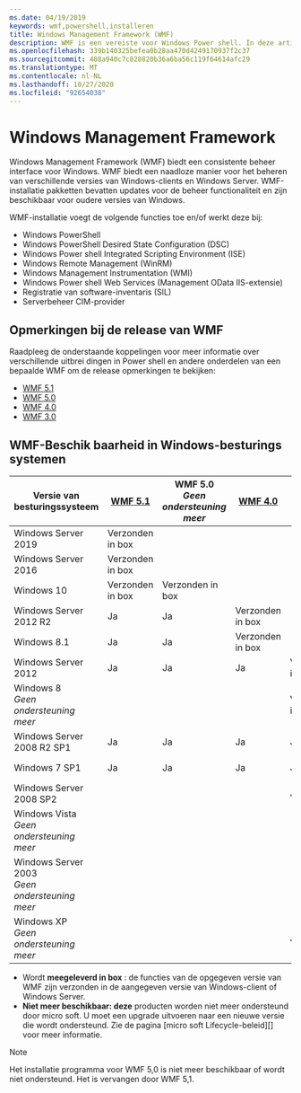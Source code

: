 ```yaml
---
ms.date: 04/19/2019
keywords: wmf,powershell,installeren
title: Windows Management Framework (WMF)
description: WMF is een vereiste voor Windows Power shell. In deze artikelen wordt de geschiedenis van WMF-versies weer gegeven en vindt u informatie over het zoeken en installeren van WMF.
ms.openlocfilehash: 339b140325befea0b28aa470d4249170937f2c37
ms.sourcegitcommit: 488a940c7c828820b36a6ba56c119f64614afc29
ms.translationtype: MT
ms.contentlocale: nl-NL
ms.lasthandoff: 10/27/2020
ms.locfileid: "92654038"
---
```

# <a name="windows-management-framework"></a>Windows Management Framework

Windows Management Framework (WMF) biedt een consistente beheer interface voor Windows. WMF biedt een naadloze manier voor het beheren van verschillende versies van Windows-clients en Windows Server. WMF-installatie pakketten bevatten updates voor de beheer functionaliteit en zijn beschikbaar voor oudere versies van Windows.

WMF-installatie voegt de volgende functies toe en/of werkt deze bij:

- Windows PowerShell
- Windows PowerShell Desired State Configuration (DSC)
- Windows Power shell Integrated Scripting Environment (ISE)
- Windows Remote Management (WinRM)
- Windows Management Instrumentation (WMI)
- Windows Power shell Web Services (Management OData IIS-extensie)
- Registratie van software-inventaris (SIL)
- Serverbeheer CIM-provider

## <a name="wmf-release-notes"></a>Opmerkingen bij de release van WMF

Raadpleeg de onderstaande koppelingen voor meer informatie over verschillende uitbrei dingen in Power shell en andere onderdelen van een bepaalde WMF om de release opmerkingen te bekijken:

- [WMF 5.1](whats-new/release-notes.md#wmf-51-changes)
- [WMF 5.0](whats-new/release-notes.md#wmf-50-changes)
- [WMF 4.0](https://download.microsoft.com/download/3/D/6/3D61D262-8549-4769-A660-230B67E15B25/Windows%20Management%20Framework%204%200%20Release%20Notes.docx)
- [WMF 3.0](https://download.microsoft.com/download/E/7/6/E76850B8-DA6E-4FF5-8CCE-A24FC513FD16/WMF%203%20Release%20Notes.docx)

## <a name="wmf-availability-across-windows-operating-systems"></a>WMF-Beschik baarheid in Windows-besturings systemen

|        Versie van besturingssysteem         | [WMF 5.1][]  | WMF 5.0<br>*Geen ondersteuning meer* | [WMF 4.0][]  | [WMF 3.0][]  | [WMF 2.0][]  |
| --------------------------------------- | ------------ | --------------------------- | ------------ | ------------ | ------------ |
| Windows Server 2019                     | Verzonden in box |                             |              |              |              |
| Windows Server 2016                     | Verzonden in box |                             |              |              |              |
| Windows 10                              | Verzonden in box | Verzonden in box                |              |              |              |
| Windows Server 2012 R2                  | Ja          | Ja                         | Verzonden in box |              |              |
| Windows 8.1                             | Ja          | Ja                         | Verzonden in box |              |              |
| Windows Server 2012                     | Ja          | Ja                         | Ja          | Verzonden in box |              |
| Windows 8<br>*Geen ondersteuning meer*           |              |                             |              | Verzonden in box |              |
| Windows Server 2008 R2 SP1              | Ja          | Ja                         | Ja          | Ja          | Verzonden in box |
| Windows 7 SP1                           | Ja          | Ja                         | Ja          | Ja          | Verzonden in box |
| Windows Server 2008 SP2                 |              |                             |              | Ja          | Ja          |
| Windows Vista<br>*Geen ondersteuning meer*       |              |                             |              |              | Ja          |
| Windows Server 2003<br>*Geen ondersteuning meer* |              |                             |              |              | Ja          |
| Windows XP<br>*Geen ondersteuning meer*          |              |                             |              | Ja          | Ja          |

- Wordt **meegeleverd in box** : de functies van de opgegeven versie van WMF zijn verzonden in de aangegeven versie van Windows-client of Windows Server.
- **Niet meer beschikbaar: deze** producten worden niet meer ondersteund door micro soft. U moet een upgrade uitvoeren naar een nieuwe versie die wordt ondersteund. Zie de pagina [micro soft Lifecycle-beleid][] voor meer informatie.

> [!NOTE]
> Het installatie programma voor WMF 5,0 is niet meer beschikbaar of wordt niet ondersteund. Het is vervangen door WMF 5,1.

[Microsoft-levenscyclusbeleid]: https://support.microsoft.com/lifecycle
[WMF 5.1]: https://aka.ms/wmf51download
[WMF 4.0]: https://aka.ms/wmf4download
[WMF 3.0]: https://aka.ms/wmf3download
[WMF 2.0]: https://aka.ms/wmf2download
